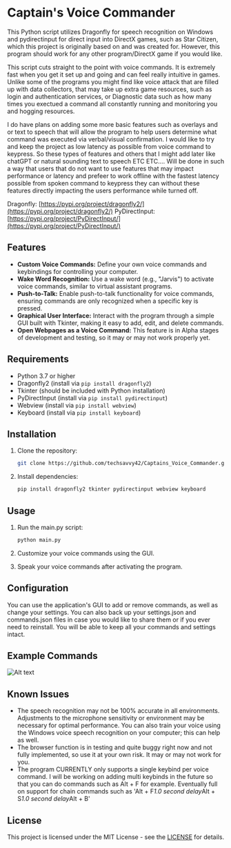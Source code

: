 # Captain's Voice Commander

This Python script utilizes Dragonfly for speech recognition on Windows and pydirectinput for direct input into DirectX games, such as Star Citizen, which this project is originally based on and was created for. However, this program should work for any other program/DirectX game if you would like.

This script cuts straight to the point with voice commands. It is extremely fast when you get it set up and going and can feel really intuitive in games. Unlike some of the programs you might find like voice attack that are filled up with data collectors, that may take up extra game resources, such as login and authentication services, or Diagnostic data such as how many times you exectued a command all constantly running and monitoring you and hogging resources. 

I do have plans on adding some more basic features such as overlays and or text to speech that will allow the program to help users determine what command was executed via verbal/visual confirmation. I would like to try and keep the project as low latency as possible from voice command to keypress. So these types of features and others that I might add later like chatGPT or natural sounding text to speech ETC ETC.... Will be done in such a way that users that do not want to use features that may impact performance or latency and prefeer to work offline with the fastest latency possible from spoken command to keypress they can without these features directly impacting the users performance while turned off.

Dragonfly: [https://pypi.org/project/dragonfly2/](https://pypi.org/project/dragonfly2/)
PyDirectInput: [https://pypi.org/project/PyDirectInput/](https://pypi.org/project/PyDirectInput/)

## Features

- **Custom Voice Commands:** Define your own voice commands and keybindings for controlling your computer.
- **Wake Word Recognition:** Use a wake word (e.g., "Jarvis") to activate voice commands, similar to virtual assistant programs.
- **Push-to-Talk:** Enable push-to-talk functionality for voice commands, ensuring commands are only recognized when a specific key is pressed.
- **Graphical User Interface:** Interact with the program through a simple GUI built with Tkinter, making it easy to add, edit, and delete commands.
- **Open Webpages as a Voice Command:** This feature is in Alpha stages of development and testing, so it may or may not work properly yet.

## Requirements

- Python 3.7 or higher
- Dragonfly2 (install via `pip install dragonfly2`)
- Tkinter (should be included with Python installation)
- PyDirectInput (install via `pip install pydirectinput`)
- Webview (install via `pip install webview`)
- Keyboard (install via `pip install keyboard`)

## Installation

1. Clone the repository:

    ```sh
    git clone https://github.com/techsavvy42/Captains_Voice_Commander.git
    ```

2. Install dependencies:

    ```sh
    pip install dragonfly2 tkinter pydirectinput webview keyboard
    ```

## Usage

1. Run the main.py script:

    ```sh
    python main.py
    ```

2. Customize your voice commands using the GUI.

3. Speak your voice commands after activating the program.

## Configuration

You can use the application's GUI to add or remove commands, as well as change your settings. You can also back up your settings.json and commands.json files in case you would like to share them or if you ever need to reinstall. You will be able to keep all your commands and settings intact.

## Example Commands

![Alt text](https://i.imgur.com/BznMYOG.png)

## Known Issues

- The speech recognition may not be 100% accurate in all environments. Adjustments to the microphone sensitivity or environment may be necessary for optimal performance. You can also train your voice using the Windows voice speech recognition on your computer; this can help as well.
- The browser function is in testing and quite buggy right now and not fully implemented, so use it at your own risk. It may or may not work for you.
- The program CURRENTLY only supports a single keybind per voice command. I will be working on adding multi keybinds in the future so that you can do commands such as Alt + F for example. Eventually full on support for chain commands such as 'Alt + F*1.0 second delay*Alt + S*1.0 second delay*Alt + B'

## License

This project is licensed under the MIT License - see the [LICENSE](https://www.mit.edu/~amini/LICENSE.md) for details.
